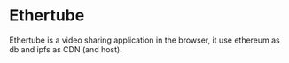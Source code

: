 # Ethertube
Ethertube is a video sharing application in the browser, it use ethereum as db and ipfs as CDN (and host).
